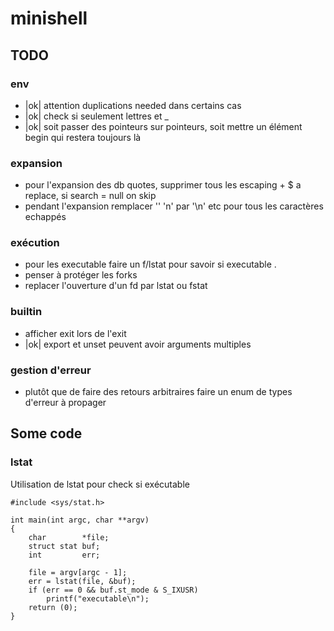 # minishell
## TODO

### env
- |ok| attention duplications needed dans certains cas
- |ok| check si seulement lettres et _ 
- |ok| soit passer des pointeurs sur pointeurs, soit mettre un élément begin qui restera toujours là

### expansion
- pour l'expansion des db quotes, supprimer tous les escaping + $ a replace, si search = null on skip
- pendant l'expansion remplacer '\' 'n' par '\n' etc pour tous les caractères echappés

### exécution
- pour les executable faire un f/lstat pour savoir si executable .
- penser à protéger les forks
- replacer l'ouverture d'un fd par lstat ou fstat

### builtin
- afficher exit lors de l'exit
- |ok| export et unset peuvent avoir arguments multiples

### gestion d'erreur
- plutôt que de faire des retours arbitraires faire un enum de types d'erreur à propager


## Some code

### lstat
Utilisation de lstat pour check si exécutable
```
#include <sys/stat.h>

int	main(int argc, char **argv)
{
	char		*file;
	struct stat	buf;
	int			err;

	file = argv[argc - 1];
	err = lstat(file, &buf);
	if (err == 0 && buf.st_mode & S_IXUSR)
		printf("executable\n");
	return (0);
}
```
